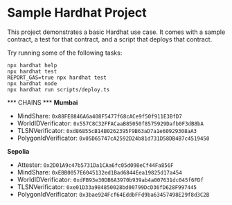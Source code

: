 # Sample Hardhat Project

This project demonstrates a basic Hardhat use case. It comes with a sample contract, a test for that contract, and a script that deploys that contract.

Try running some of the following tasks:

```shell
npx hardhat help
npx hardhat test
REPORT_GAS=true npx hardhat test
npx hardhat node
npx hardhat run scripts/deploy.ts
```

*** CHAINS *** 
**Mumbai**
- MindShare: `0x88FE8846A6a408F5477f68cACe9f50f911E3BfD7`
- WorldIDVerificator: `0x557C8C32FFACaaB85050f8575929Dafb0F3dB8bA`
- TLSNVerificator: `0xd86855cB14B0262395F9B63aD7a1e60929308aA3`
- PolygonIdVerificator: `0x05D65747cA2592D24b81d731D58DB4B7c4519450`

**Sepolia**
- Attester: `0x2D01A9c47b5731Da1CAa6fc05d098eCf44Fa856F`
- MindShare: `0xEBB0057E6045132ed1Bad6844Eea19825d17a454`
- WorldIDVerificator: `0xdFB93e30DB6A3970b939ab4a007631dc045f6FDf`
- TLSNVerificator: `0xe01D33a984850028bd00799DcD36fD628F997445`
- PolygonIdVerificator: `0x3bae924Fcf64EddbFFd9ba63457498E29f8d3C2B`


